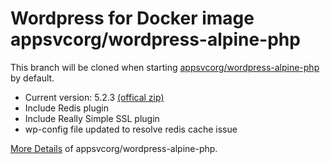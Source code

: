 # Wordpress for Docker image appsvcorg/wordpress-alpine-php

This branch will be cloned when starting [appsvcorg/wordpress-alpine-php](https://hub.docker.com/r/appsvcorg/wordpress-alpine-php/) by default.

- Current version: 5.2.3 [(offical zip)](https://wordpress.org/wordpress-5.2.3.zip)
- Include Redis plugin
- Include Really Simple SSL plugin
- wp-config file updated to resolve redis cache issue

[More Details](https://hub.docker.com/r/appsvcorg/wordpress-alpine-php/) of appsvcorg/wordpress-alpine-php.